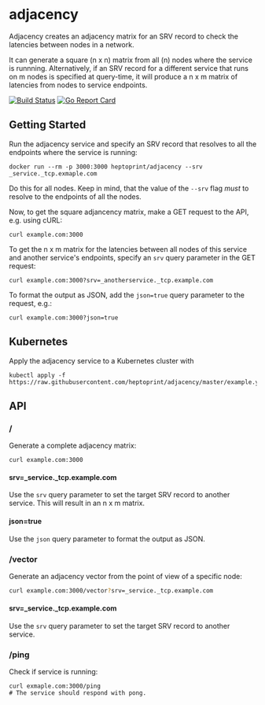 # adjacency

Adjacency creates an adjacency matrix for an SRV record to check the latencies between nodes in a network.

It can generate a square (n x n) matrix from all (n) nodes where the service is runnning.
Alternatively, if an SRV record for a different service that runs on m nodes is specified at query-time, it will produce a n x m matrix of latencies from nodes to service endpoints. 

[![Build Status](https://travis-ci.org/heptoprint/adjacency.svg?branch=master)](https://travis-ci.org/heptoprint/adjacency)
[![Go Report Card](https://goreportcard.com/badge/github.com/heptoprint/adjacency)](https://goreportcard.com/report/github.com/heptoprint/adjacency)

## Getting Started

Run the adjacency service and specify an SRV record that resolves to all the endpoints where the service is running:

```shell
docker run --rm -p 3000:3000 heptoprint/adjacency --srv _service._tcp.exmaple.com
```

Do this for all nodes.
Keep in mind, that the value of the `--srv` flag _must_ to resolve to the endpoints of all the nodes.

Now, to get the square adjancency matrix, make a GET request to the API, e.g. using cURL:

```shell
curl example.com:3000 
```

To get the n x m matrix for the latencies between all nodes of this service and another service's endpoints, specify an `srv` query parameter in the GET request:

```shell
curl example.com:3000?srv=_anotherservice._tcp.example.com
```

To format the output as JSON, add the `json=true` query parameter to the request, e.g.:

```shell
curl example.com:3000?json=true
```

## Kubernetes

Apply the adjacency service to a Kubernetes cluster with

```shell
kubectl apply -f https://raw.githubusercontent.com/heptoprint/adjacency/master/example.yaml
```

## API

### /

Generate a complete adjacency matrix:

```shell
curl example.com:3000
```

#### srv=\_service.\_tcp.example.com

Use the `srv` query parameter to set the target SRV record to another service.
This will result in an n x m matrix.

#### json=true

Use the `json` query parameter to format the output as JSON.

### /vector

Generate an adjacency vector from the point of view of a specific node:

```bash
curl example.com:3000/vector?srv=_service._tcp.example.com
```

#### srv=\_service.\_tcp.example.com

Use the `srv` query parameter to set the target SRV record to another service.

### /ping

Check if service is running:

```shell
curl exmaple.com:3000/ping
# The service should respond with pong.
```
